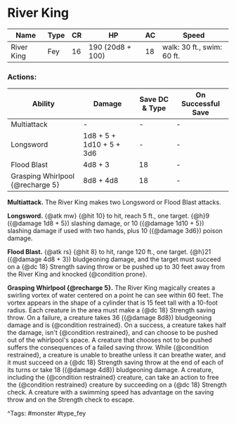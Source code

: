 # River King

| Name | Type | CR | HP | AC | Speed |
|------|------|----|----|----|-------|
| River King | Fey | 16 | 190 (20d8 + 100) | 18 | walk: 30 ft., swim: 60 ft. |

### Actions:

| Ability | Damage | Save DC & Type | On Successful Save |
|---------|--------|----------------|--------------------|
| Multiattack | - | - | - |
| Longsword | 1d8 + 5 + 1d10 + 5 + 3d6 | - | - |
| Flood Blast | 4d8 + 3 | 18 | - |
| Grasping Whirlpool {@recharge 5} | 8d8 + 4d8 | 18 | - |


**Multiattack.** The River King makes two Longsword or Flood Blast attacks.

**Longsword.** {@atk mw} {@hit 10} to hit, reach 5 ft., one target. {@h}9 ({@damage 1d8 + 5}) slashing damage, or 10 ({@damage 1d10 + 5}) slashing damage if used with two hands, plus 10 ({@damage 3d6}) poison damage.

**Flood Blast.** {@atk rs} {@hit 8} to hit, range 120 ft., one target. {@h}21 ({@damage 4d8 + 3}) bludgeoning damage, and the target must succeed on a {@dc 18} Strength saving throw or be pushed up to 30 feet away from the River King and knocked {@condition prone}.

**Grasping Whirlpool {@recharge 5}.** The River King magically creates a swirling vortex of water centered on a point he can see within 60 feet. The vortex appears in the shape of a cylinder that is 15 feet tall with a 10-foot radius. Each creature in the area must make a {@dc 18} Strength saving throw. On a failure, a creature takes 36 ({@damage 8d8}) bludgeoning damage and is {@condition restrained}. On a success, a creature takes half the damage, isn't {@condition restrained}, and can choose to be pushed out of the whirlpool's space. A creature that chooses not to be pushed suffers the consequences of a failed saving throw. While {@condition restrained}, a creature is unable to breathe unless it can breathe water, and it must succeed on a {@dc 18} Strength saving throw at the end of each of its turns or take 18 ({@damage 4d8}) bludgeoning damage. A creature, including the {@condition restrained} creature, can take an action to free the {@condition restrained} creature by succeeding on a {@dc 18} Strength check. A creature with a swimming speed has advantage on the saving throw and on the Strength check to escape.

^Tags: #monster #type_fey